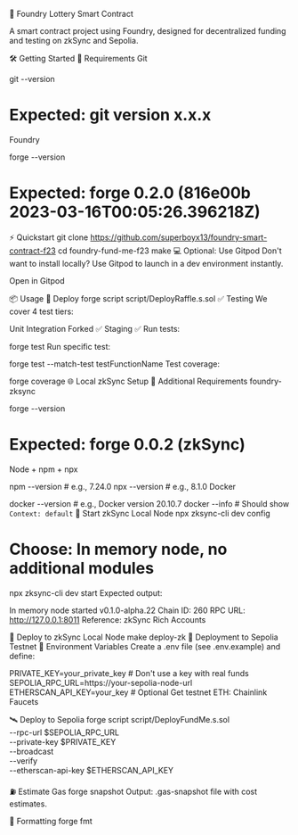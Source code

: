 🚀 Foundry Lottery Smart Contract

A smart contract project using Foundry, designed for decentralized funding and testing on zkSync and Sepolia.

🛠 Getting Started
🔧 Requirements
Git

git --version
# Expected: git version x.x.x
Foundry

forge --version
# Expected: forge 0.2.0 (816e00b 2023-03-16T00:05:26.396218Z)
⚡ Quickstart
git clone https://github.com/superboyx13/foundry-smart-contract-f23
cd foundry-fund-me-f23
make
💻 Optional: Use Gitpod
Don't want to install locally? Use Gitpod to launch in a dev environment instantly.

Open in Gitpod

📦 Usage
🔁 Deploy
forge script script/DeployRaffle.s.sol
✅ Testing
We cover 4 test tiers:

Unit
Integration
Forked ✅
Staging ✅
Run tests:

forge test
Run specific test:

forge test --match-test testFunctionName
Test coverage:

forge coverage
🌐 Local zkSync Setup
🧩 Additional Requirements
foundry-zksync

forge --version
# Expected: forge 0.0.2 (zkSync)
Node + npm + npx

npm --version   # e.g., 7.24.0
npx --version   # e.g., 8.1.0
Docker

docker --version   # e.g., Docker version 20.10.7
docker --info      # Should show `Context: default`
🧪 Start zkSync Local Node
npx zksync-cli dev config
# Choose: In memory node, no additional modules

npx zksync-cli dev start
Expected output:

In memory node started v0.1.0-alpha.22
Chain ID: 260
RPC URL: http://127.0.0.1:8011
Reference: zkSync Rich Accounts

🚀 Deploy to zkSync Local Node
make deploy-zk
🔐 Deployment to Sepolia Testnet
🧾 Environment Variables
Create a .env file (see .env.example) and define:

PRIVATE_KEY=your_private_key   # Don't use a key with real funds
SEPOLIA_RPC_URL=https://your-sepolia-node-url
ETHERSCAN_API_KEY=your_key     # Optional
Get testnet ETH: Chainlink Faucets

🛰 Deploy to Sepolia
forge script script/DeployFundMe.s.sol \
  --rpc-url $SEPOLIA_RPC_URL \
  --private-key $PRIVATE_KEY \
  --broadcast \
  --verify \
  --etherscan-api-key $ETHERSCAN_API_KEY

⛽ Estimate Gas
forge snapshot
Output: .gas-snapshot file with cost estimates.

🎨 Formatting
forge fmt